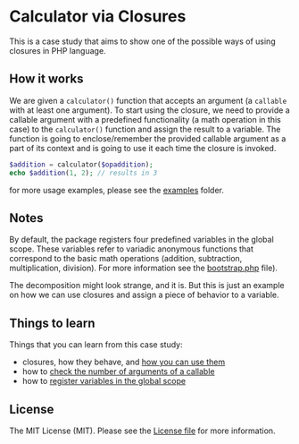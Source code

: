 # Calculator via Closures

This is a case study that aims to show one of the possible ways of using closures in PHP language.
 

## How it works
 
We are given a `calculator()` function that accepts an argument (a `callable` with at least one argument). To start
using the closure, we need to provide a callable argument with a predefined functionality (a math operation in this
case) to the `calculator()` function and assign the result to a variable. The function is going to enclose/remember
the provided callable argument as a part of its context and is going to use it each time the closure is invoked.

```php
$addition = calculator($opaddition);
echo $addition(1, 2); // results in 3
```
for more usage examples, please see the [examples](examples/) folder.


## Notes

By default, the package registers four predefined variables in the global scope. These variables refer to variadic
anonymous functions that correspond to the basic math operations (addition, subtraction, multiplication, division).
For more information see the [bootstrap.php](src/Operations/bootstrap.php) file).

The decomposition might look strange, and it is. But this is just an example on how we can use closures and assign
a piece of behavior to a variable. 


## Things to learn

[//]: # (@todo don't forget to update the line numbers)
Things that you can learn from this case study:
- closures, how they behave, and [how you can use them](src/calculator.php#L16)
- how to [check the number of arguments of a callable](src/calculator.php#L25)
- how to [register variables in the global scope](src/Operations/bootstrap.php#L32)


## License

The MIT License (MIT). Please see the [License file](LICENSE.md) for more information.